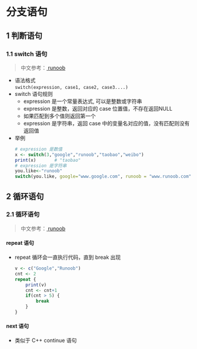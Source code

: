 <link rel=stylesheet href=style.css>

<h1> 分支语句 </h1>
<h2> 1 判断语句 </h2>
<h3> 1.1 switch 语句 </h3>

> 中文参考：<a href=https://www.runoob.com/r/r-decision-making.html> runoob </a>

  - 语法格式  
    ```switch(expression, case1, case2, case3....)```
  - switch 语句规则
    - expression 是一个常量表达式, 可以是整数或字符串
    - expression 是整数，返回对应的 case 位置值，不存在返回NULL
    - 如果匹配到多个值则返回第一个
    - expression 是字符串，返回 case 中的变量名对应的值，没有匹配则没有返回值
  - 举例
    ```R
    # expression 是数值
    x <- switch(3,"google","runoob","taobao","weibo")
    print(x)       # "taobao"
    # expression 是字符串
    you.like<-"runoob"
    switch(you.like, google="www.google.com", runoob = "www.runoob.com", taobao = "www.taobao.com")     # "www.runoob.com"
    ``` 

<h2> 2 循环语句 </h2>
<h3> 2.1 循环语句 </h3>

> 中文参考：<a href=https://www.runoob.com/r/r-loop.html> runoob </a>

<h4> repeat 语句 </h4>

  - repeat 循环会一直执行代码，直到 break 出现
    ```R
    v <- c("Google","Runoob")
    cnt <- 2
    repeat {
        print(v)
        cnt <- cnt+1
        if(cnt > 5) {
            break
        }
    }
    ```

<h4> next 语句 </h4>

  - 类似于 C++ continue 语句
